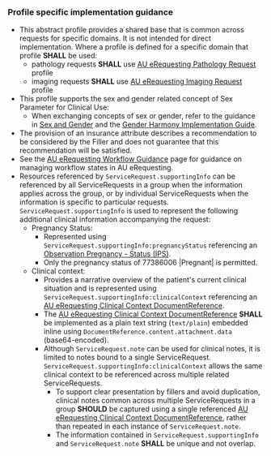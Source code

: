 ### Profile specific implementation guidance
- This abstract profile provides a shared base that is common across requests for specific domains. It is not intended for direct implementation. Where a profile is defined for a specific domain that profile **SHALL** be used:
  - pathology requests **SHALL** use [AU eRequesting Pathology Request](StructureDefinition-au-erequesting-servicerequest-path.html) profile
  - imaging requests **SHALL** use [AU eRequesting Imaging Request](StructureDefinition-au-erequesting-servicerequest-imag.html) profile 
- This profile supports the sex and gender related concept of Sex Parameter for Clinical Use:
   - When exchanging concepts of sex or gender, refer to the guidance in [Sex and Gender](sex-and-gender.html) and the [Gender Harmony Implementation Guide](http://hl7.org/xprod/ig/uv/gender-harmony/).
- The provision of an insurance attribute describes a recommendation to be considered by the Filler and does not guarantee that this recommendation will be satisfied.
- See the [AU eRequesting Workflow Guidance](workflow.html) page for guidance on managing workflow states in AU eRequesting.
- Resources referenced by `ServiceRequest.supportingInfo` can be referenced by all ServiceRequests in a group when the information applies across the group, or by individual ServiceRequests when the information is specific to particular requests. `ServiceRequest.supportingInfo` is used to represent the following additional clinical information accompanying the request:
  - Pregnancy Status:
    - Represented using `ServiceRequest.supportingInfo:pregnancyStatus` referencing an [Observation Pregnancy - Status (IPS)](https://build.fhir.org/ig/HL7/fhir-ips/StructureDefinition-Observation-pregnancy-status-uv-ips.html).
    - Only the pregnancy status of 77386006 \|Pregnant\| is permitted.
  - Clinical context:
    -  Provides a narrative overview of the patient's current clinical situation and is represented using `ServiceRequest.supportingInfo:clinicalContext` referencing an [AU eRequesting Clinical Context DocumentReference](StructureDefinition-au-erequesting-clinicalcontext-documentreference.html).
    - The [AU eRequesting Clinical Context DocumentReference](StructureDefinition-au-erequesting-clinicalcontext-documentreference.html) **SHALL** be implemented as a plain text string (`text/plain`) embedded inline using `DocumentReference.content.attachment.data` (base64-encoded).
    - Although `ServiceRequest.note` can be used for clinical notes, it is limited to notes bound to a single ServiceRequest. `ServiceRequest.supportingInfo:clinicalContext` allows the same clinical context to be referenced across multiple related ServiceRequests. 
      - To support clear presentation by fillers and avoid duplication, clinical notes common across multiple ServiceRequests in a group **SHOULD** be captured using a single referenced [AU eRequesting Clinical Context DocumentReference](StructureDefinition-au-erequesting-clinicalcontext-documentreference.html), rather than repeated in each instance of `ServiceRequest.note`. 
      - The information contained in `ServiceRequest.supportingInfo` and `ServiceRequest.note` **SHALL** be unique and not overlap.
